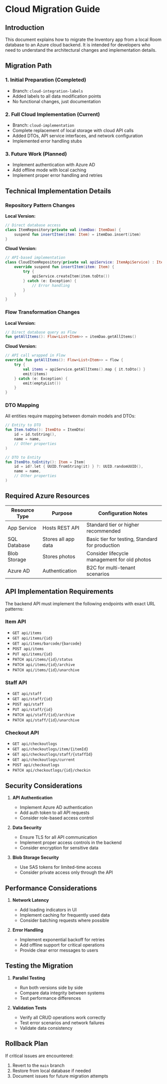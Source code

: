 # Cloud Migration Guide

## Introduction
This document explains how to migrate the Inventory app from a local Room database to an Azure cloud backend. It is intended for developers who need to understand the architectural changes and implementation details.

## Migration Path

### 1. Initial Preparation (Completed)
- Branch: `cloud-integration-labels`
- Added labels to all data modification points
- No functional changes, just documentation

### 2. Full Cloud Implementation (Current)
- Branch: `cloud-implementation`
- Complete replacement of local storage with cloud API calls
- Added DTOs, API service interfaces, and network configuration
- Implemented error handling stubs

### 3. Future Work (Planned)
- Implement authentication with Azure AD
- Add offline mode with local caching
- Implement proper error handling and retries

## Technical Implementation Details

### Repository Pattern Changes

**Local Version:**
```kotlin
// Direct database access
class ItemRepository(private val itemDao: ItemDao) {
    suspend fun insertItem(item: Item) = itemDao.insert(item)
}
```

**Cloud Version:**
```kotlin
// API-based implementation
class CloudItemRepository(private val apiService: ItemApiService) : ItemRepository {
    override suspend fun insertItem(item: Item) {
        try {
            apiService.createItem(item.toDto())
        } catch (e: Exception) {
            // Error handling
        }
    }
}
```

### Flow Transformation Changes

**Local Version:**
```kotlin
// Direct database query as Flow
fun getAllItems(): Flow<List<Item>> = itemDao.getAllItems()
```

**Cloud Version:**
```kotlin
// API call wrapped in Flow
override fun getAllItems(): Flow<List<Item>> = flow {
    try {
        val items = apiService.getAllItems().map { it.toDto() }
        emit(items)
    } catch (e: Exception) {
        emit(emptyList())
    }
}
```

### DTO Mapping

All entities require mapping between domain models and DTOs:

```kotlin
// Entity to DTO
fun Item.toDto(): ItemDto = ItemDto(
    id = id.toString(),
    name = name,
    // Other properties
)

// DTO to Entity
fun ItemDto.toEntity(): Item = Item(
    id = id?.let { UUID.fromString(it) } ?: UUID.randomUUID(),
    name = name,
    // Other properties
)
```

## Required Azure Resources

| Resource Type | Purpose | Configuration Notes |
|---------------|---------|---------------------|
| App Service | Hosts REST API | Standard tier or higher recommended |
| SQL Database | Stores all app data | Basic tier for testing, Standard for production |
| Blob Storage | Stores photos | Consider lifecycle management for old photos |
| Azure AD | Authentication | B2C for multi-tenant scenarios |

## API Implementation Requirements

The backend API must implement the following endpoints with exact URL patterns:

### Item API
- `GET api/items`
- `GET api/items/{id}`
- `GET api/items/barcode/{barcode}`
- `POST api/items`
- `PUT api/items/{id}`
- `PATCH api/items/{id}/status`
- `PATCH api/items/{id}/archive`
- `PATCH api/items/{id}/unarchive`

### Staff API
- `GET api/staff`
- `GET api/staff/{id}`
- `POST api/staff`
- `PUT api/staff/{id}`
- `PATCH api/staff/{id}/archive`
- `PATCH api/staff/{id}/unarchive`

### Checkout API
- `GET api/checkoutlogs`
- `GET api/checkoutlogs/item/{itemId}`
- `GET api/checkoutlogs/staff/{staffId}`
- `GET api/checkoutlogs/current`
- `POST api/checkoutlogs`
- `PATCH api/checkoutlogs/{id}/checkin`

## Security Considerations

1. **API Authentication**
   - Implement Azure AD authentication
   - Add auth token to all API requests
   - Consider role-based access control

2. **Data Security**
   - Ensure TLS for all API communication
   - Implement proper access controls in the backend
   - Consider encryption for sensitive data

3. **Blob Storage Security**
   - Use SAS tokens for limited-time access
   - Consider private access only through the API

## Performance Considerations

1. **Network Latency**
   - Add loading indicators in UI
   - Implement caching for frequently used data
   - Consider batching requests where possible

2. **Error Handling**
   - Implement exponential backoff for retries
   - Add offline support for critical operations
   - Provide clear error messages to users

## Testing the Migration

1. **Parallel Testing**
   - Run both versions side by side
   - Compare data integrity between systems
   - Test performance differences

2. **Validation Tests**
   - Verify all CRUD operations work correctly
   - Test error scenarios and network failures
   - Validate data consistency

## Rollback Plan

If critical issues are encountered:

1. Revert to the `main` branch
2. Restore from local database if needed
3. Document issues for future migration attempts 